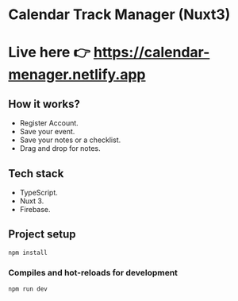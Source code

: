 # Calendar Track Manager (Nuxt3)
# Live here 👉 https://calendar-menager.netlify.app

## How it works?
 - Register Account.
 - Save your event.
 - Save your notes or a checklist.
 - Drag and drop for notes.

## Tech stack
  - TypeScript.
  - Nuxt 3.
  - Firebase.


## Project setup
```
npm install
```

### Compiles and hot-reloads for development
```
npm run dev
```